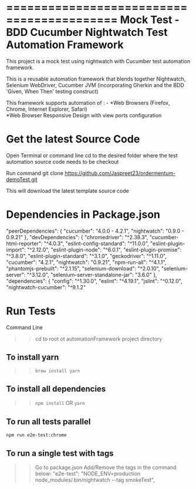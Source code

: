 ==========================================
Mock Test - BDD Cucumber Nightwatch Test Automation Framework
==========================================
This project is a mock test using nightwatch with Cucumber test automation framework.  

This is a reusable automation framework that blends together Nightwatch, Selenium WebDriver, Cucumber JVM (incorporating Gherkin and the BDD 'Given, When Then' testing construct)   

This framework supports automation of : - 
*Web Browsers (Firefox, Chrome, Internet Explorer, Safari)  
*Web Browser Responsive Design with view ports configuration  


Get the latest Source Code
===========================
Open Terminal or command line
cd to the desired folder where the test automation source code needs to be checkout

Run command
git clone https://github.com/Jaspreet23/ordermentum-demoTest.git

This will download the latest template source code


Dependencies in Package.json
============================
"peerDependencies": {
    "cucumber": "4.0.0 - 4.2.1",
    "nightwatch": "0.9.0 - 0.9.21"
  },
  "devDependencies": {
    "chromedriver": "^2.38.3",
    "cucumber-html-reporter": "^4.0.3",
    "eslint-config-standard": "^11.0.0",
    "eslint-plugin-import": "^2.12.0",
    "eslint-plugin-node": "^6.0.1",
    "eslint-plugin-promise": "^3.8.0",
    "eslint-plugin-standard": "^3.1.0",
    "geckodriver": "^1.11.0",
    "cucumber": "4.2.1",
    "nightwatch": "0.9.21",
    "npm-run-all": "^4.1.1",
    "phantomjs-prebuilt": "^2.1.15",
    "selenium-download": "^2.0.10",
    "selenium-server": "^3.12.0",
    "selenium-server-standalone-jar": "3.6.0"
  },
   "dependencies": {
    "config": "^1.30.0",
    "eslint": "^4.19.1",
    "jslint": "^0.12.0",
     "nightwatch-cucumber": "^9.1.2"

Run Tests
==========================
Command Line

>> cd to root ot automationFramework project directory

To install yarn
-----------------------------
>> `brew install yarn`

To install all dependencies
-----------------------------
>> `npm install` OR `yarn`


To run all tests parallel
------------------------
`npm run e2e-test:chrome`


To run a single test with tags
------------------------
>> Go to package.json
>> Add/Remove the tags in the command below:
"e2e-test": "NODE_ENV=production node_modules/.bin/nightwatch --tag smokeTest",


